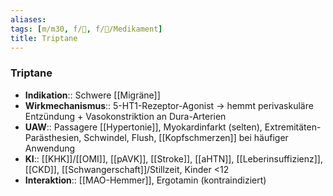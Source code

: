 ```yaml
---
aliases: 
tags: [m/m30, f/🧠, f/💊/Medikament]
title: Triptane
---
```

### Triptane
- **Indikation**:: Schwere [[Migräne]]
- **Wirkmechanismus**:: 5-HT1-Rezeptor-Agonist → hemmt perivaskuläre Entzündung + Vasokonstriktion an Dura-Arterien
- **UAW**:: Passagere [[Hypertonie]], Myokardinfarkt (selten), Extremitäten-Parästhesien, Schwindel, Flush, [[Kopfschmerzen]] bei häufiger Anwendung
- **KI**:: [[KHK]]/[[OMI]], [[pAVK]], [[Stroke]], [[aHTN]], [[Leberinsuffizienz]], [[CKD]], [[Schwangerschaft]]/Stillzeit, Kinder <12
- **Interaktion**:: [[MAO-Hemmer]], Ergotamin (kontraindiziert)